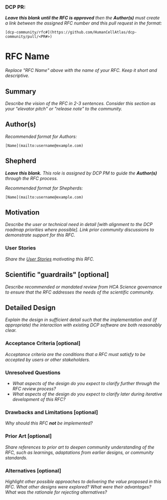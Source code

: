 ### DCP PR:

***Leave this blank until the RFC is approved** then the **Author(s)** must create a link between the assigned RFC number and this pull request in the format:*

`[dcp-community/rfc#](https://github.com/HumanCellAtlas/dcp-community/pull/<PR#>)`

# RFC Name

*Replace "RFC Name" above with the name of your RFC. Keep it short and descriptive.*

## Summary

*Describe the vision of the RFC in 2-3 sentences. Consider this section as your "elevator pitch" or "release note" to the community.*

## Author(s)

*Recommended format for Authors:*

 `[Name](mailto:username@example.com)`

## Shepherd
***Leave this blank.** This role is assigned by DCP PM to guide the **Author(s)** through the RFC process.*

*Recommended format for Shepherds:*

 `[Name](mailto:username@example.com)`

## Motivation

*Describe the user or technical need in detail [with alignment to the DCP roadmap priorities where possible]. Link prior community discussions to demonstrate support for this RFC.*

### User Stories

*Share the [User Stories](https://www.mountaingoatsoftware.com/agile/user-stories) motivating this RFC.*

## Scientific "guardrails" [optional]

*Describe recommended or mandated review from HCA Science governance to ensure that the RFC addresses the needs of the scientific community.*

## Detailed Design

*Explain the design in sufficient detail such that the implementation and (if appropriate) the interaction with existing DCP software are both reasonably clear.*

### Acceptance Criteria [optional]

*Acceptance criteria are the conditions that a RFC must satisfy to be accepted by users or other stakeholders.* 

### Unresolved Questions

- *What aspects of the design do you expect to clarify further through the RFC review process?*
- *What aspects of the design do you expect to clarify later during iterative development of this RFC?*

### Drawbacks and Limitations [optional]

*Why should this RFC **not** be implemented?*

### Prior Art [optional]

*Share references to prior art to deepen community understanding of the RFC, such as learnings, adaptations from earlier designs, or community standards.*

### Alternatives [optional]

*Highlight other possible approaches to delivering the value proposed in this RFC. 
What other designs were explored? What were their advantages? What was the rationale for rejecting alternatives?*

